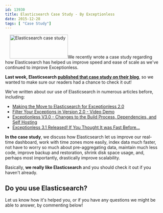 ```yaml
---
id: 13930
title: Elasticsearch Case Study - By Exceptionless
date: 2015-12-28
tags: [ "Case Study"]
---
```

[<img loading="lazy" class="alignright size-full wp-image-13931" style="margin-left: 15px;" src="/assets/img/news/elasticsearch-logo.png" alt="Elasticsearch case study" width="190" height="78" data-id="13931" />](https://www.elastic.co/products/elasticsearch)We recently wrote a case study regarding how Elasticsearch has helped us improve speed and ease of scale as we've continued to improve Exceptionless.

**Last week, Elasticsearch <a href="https://www.elastic.co/blog/being-exceptionless-with-elasticsearch" target="_blank">published that case study on their blog</a>**, so we wanted to make sure our readers had a chance to check it out!

We've written about our use of Elasticsearch in numerous articles before, including:<!--more-->

* [Making the Move to Elasticsearch for Exceptionless 2.0](/making-move-elastic-search-exceptionless-2-0/)
* [Filter Your Exceptions in Version 2.0 - Video Demo](/filter-your-exceptions-video-demo/)
* [Exceptionless V3.0 - Changes to the Build Process, Dependencies, and Self Hosting](/exceptionless-3-0-changes-to-build-process-dependencies-self-hosting/)
* [Exceptionless 3.1 Released! If You Thought It was Fast Before...](/exceptionless-3-1-released-if-you-thought-it-was-fast-before/)

**In the case study**, we discuss how Elasticsearch let us improve our real-time dashboard, work with time zones more easily, index data much faster, not have to worry so much about pre-aggregating data, maintain much less code, improve backup and restoration, shrink disk space usage, and, perhaps most importantly, drastically improve scalability.

Basically, **we really like Elasticsearch** and you should check it out if you haven't already.

## Do you use Elasticsearch?

Let us know how it's helped you, or if you have any questions we might be able to answer, by commenting below!


